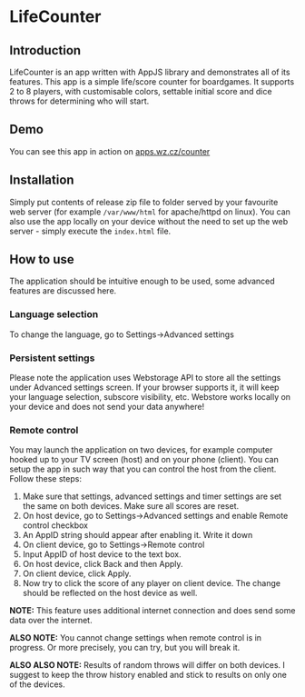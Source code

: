 # LifeCounter

## Introduction

LifeCounter is an app written with AppJS library and demonstrates all of its features. This app is a simple life/score counter for boardgames. It supports 2 to 8 players, with customisable colors, settable initial score and dice throws for determining who will start.

## Demo

You can see this app in action on [apps.wz.cz/counter](apps.wz.cz/counter)

## Installation

Simply put contents of release zip file to folder served by your favourite web server (for example `/var/www/html` for apache/httpd on linux). You can also use the app locally on your device without the need to set up the web server - simply execute the `index.html` file.

## How to use

The application should be intuitive enough to be used, some advanced features are discussed here.

### Language selection

To change the language, go to Settings->Advanced settings

### Persistent settings

Please note the application uses Webstorage API to store all the settings under Advanced settings screen. If your browser supports it, it will keep your language selection, subscore visibility, etc. Webstore works locally on your device and does not send your data anywhere!

### Remote control

You may launch the application on two devices, for example computer hooked up to your TV screen (host) and on your phone (client). You can setup the app in such way that you can control the host from the client. Follow these steps:

 1. Make sure that settings, advanced settings and timer settings are set the same on both devices. Make sure all scores are reset.
 2. On host device, go to Settings->Advanced settings and enable Remote control checkbox
 3. An AppID string should appear after enabling it. Write it down
 4. On client device, go to Settings->Remote control
 5. Input AppID of host device to the text box.
 6. On host device, click Back and then Apply.
 7. On client device, click Apply.
 8. Now try to click the score of any player on client device. The change should be reflected on the host device as well.

**NOTE:** This feature uses additional internet connection and does send some data over the internet.

**ALSO NOTE:** You cannot change settings when remote control is in progress. Or more precisely, you can try, but you will break it.

**ALSO ALSO NOTE:** Results of random throws will differ on both devices. I suggest to keep the throw history enabled and stick to results on only one of the devices.